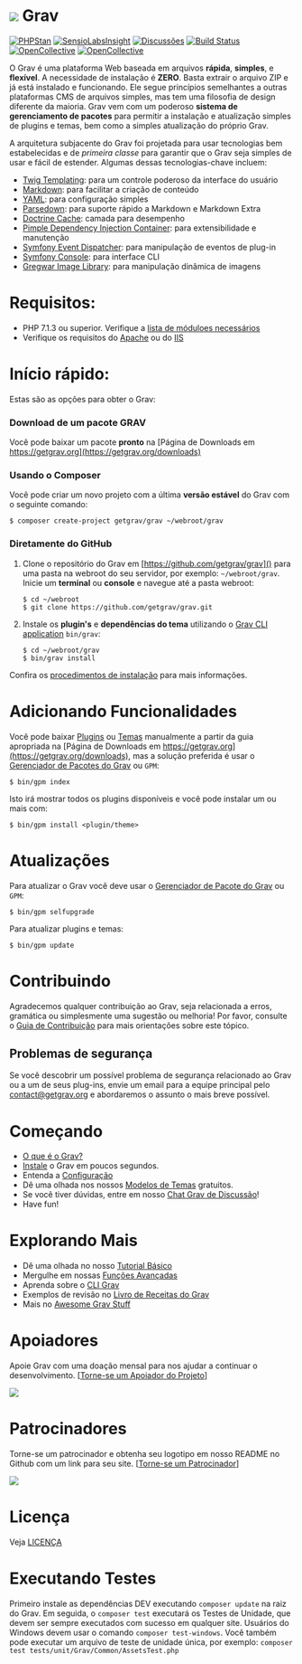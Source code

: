 # ![](https://avatars1.githubusercontent.com/u/8237355?v=2&s=50) Grav

[![PHPStan](https://img.shields.io/badge/PHPStan-enabled-brightgreen.svg?style=flat)](https://github.com/phpstan/phpstan)
[![SensioLabsInsight](https://insight.sensiolabs.com/projects/cfd20465-d0f8-4a0a-8444-467f5b5f16ad/mini.png)](https://insight.sensiolabs.com/projects/cfd20465-d0f8-4a0a-8444-467f5b5f16ad)
[![Discussões](https://img.shields.io/discord/501836936584101899.svg?logo=discord&colorB=728ADA&label=Discord%20Chat)](https://chat.getgrav.org)
 [![Build Status](https://travis-ci.org/getgrav/grav.svg?branch=develop)](https://travis-ci.org/getgrav/grav) [![OpenCollective](https://opencollective.com/grav/backers/badge.svg)](#backers) [![OpenCollective](https://opencollective.com/grav/sponsors/badge.svg)](#sponsors)

O Grav é uma plataforma Web baseada em arquivos **rápida**, **simples**, e **flexível**. A necessidade de instalação é **ZERO**. Basta extrair o arquivo ZIP e já está instalado e funcionando. Ele segue princípios semelhantes a outras plataformas CMS de arquivos simples, mas tem uma filosofia de design diferente da maioria. Grav vem com um poderoso **sistema de gerenciamento de pacotes** para permitir a instalação e atualização simples de plugins e temas, bem como a simples atualização do próprio Grav.

A arquitetura subjacente do Grav foi projetada para usar tecnologias bem estabelecidas e de _primeira classe_ para garantir que o Grav seja simples de usar e fácil de estender. Algumas dessas tecnologias-chave incluem:

* [Twig Templating](https://twig.sensiolabs.org/): para um controle poderoso da interface do usuário
* [Markdown](https://en.wikipedia.org/wiki/Markdown): para facilitar a criação de conteúdo
* [YAML](https://yaml.org): para configuração simples
* [Parsedown](https://parsedown.org/): para suporte rápido a Markdown e Markdown Extra
* [Doctrine Cache](https://www.doctrine-project.org/projects/doctrine-orm/en/latest/reference/caching.html): camada para desempenho
* [Pimple Dependency Injection Container](https://pimple.sensiolabs.org/): para extensibilidade e manutenção
* [Symfony Event Dispatcher](https://symfony.com/doc/current/components/event_dispatcher/introduction.html): para manipulação de eventos de plug-in
* [Symfony Console](https://symfony.com/doc/current/components/console/introduction.html): para interface CLI
* [Gregwar Image Library](https://github.com/Gregwar/Image): para manipulação dinâmica de imagens

# Requisitos:

- PHP 7.1.3 ou superior. Verifique a [lista de móduloes necessários](https://learn.getgrav.org/basics/requirements#php-requirements)
- Verifique os requisitos do [Apache](https://learn.getgrav.org/basics/requirements#apache-requirements) ou do [IIS](https://learn.getgrav.org/basics/requirements#iis-requirements)

# Início rápido:

Estas são as opções para obter o Grav:

### Download de um pacote GRAV

Você pode baixar um pacote **pronto** na [Página de Downloads em https://getgrav.org](https://getgrav.org/downloads)

### Usando o Composer

Você pode criar um novo projeto com a última **versão estável** do Grav com o seguinte comando:

```
$ composer create-project getgrav/grav ~/webroot/grav
```

### Diretamente do GitHub

1. Clone o repositório do Grav em [https://github.com/getgrav/grav]() para uma pasta na webroot do seu servidor, por exemplo: `~/webroot/grav`. Inicie um **terminal** ou **console** e navegue até a pasta webroot:
   ```
   $ cd ~/webroot
   $ git clone https://github.com/getgrav/grav.git
   ```

2. Instale os **plugin's** e **dependências do tema** utilizando o [Grav CLI application](https://learn.getgrav.org/advanced/grav-cli) `bin/grav`:
   ```
   $ cd ~/webroot/grav
   $ bin/grav install
   ```

Confira os [procedimentos de instalação](https://learn.getgrav.org/basics/installation) para mais informações.

# Adicionando Funcionalidades

Você pode baixar [Plugins](https://getgrav.org/downloads/plugins) ou [Temas](https://getgrav.org/downloads/themes) manualmente a partir da guia apropriada na [Página de Downloads em https://getgrav.org](https://getgrav.org/downloads), mas a solução preferida é usar o [Gerenciador de Pacotes do Grav](https://learn.getgrav.org/advanced/grav-gpm) ou `GPM`:

```
$ bin/gpm index
```

Isto irá mostrar todos os plugins disponíveis e você pode instalar um ou mais com:

```
$ bin/gpm install <plugin/theme>
```

# Atualizações

Para atualizar o Grav você deve usar o [Gerenciador de Pacote do Grav](https://learn.getgrav.org/advanced/grav-gpm) ou `GPM`:

```
$ bin/gpm selfupgrade
```

Para atualizar plugins e temas:

```
$ bin/gpm update
```


# Contribuindo
Agradecemos qualquer contribuição ao Grav, seja relacionada a erros, gramática ou simplesmente uma sugestão ou melhoria! Por favor, consulte o [Guia de Contribuição](CONTRIBUTING.md) para mais orientações sobre este tópico.

## Problemas de segurança
Se você descobrir um possível problema de segurança relacionado ao Grav ou a um de seus plug-ins, envie um email para a equipe principal pelo contact@getgrav.org e abordaremos o assunto o mais breve possível.

# Começando

* [O que é o Grav?](https://learn.getgrav.org/basics/what-is-grav)
* [Instale](https://learn.getgrav.org/basics/installation) o Grav em poucos segundos.
* Entenda a [Configuração](https://learn.getgrav.org/basics/grav-configuration)
* Dê uma olhada nos nossos [Modelos de Temas](https://getgrav.org/downloads/skeletons) gratuitos.
* Se você tiver dúvidas, entre em nosso [Chat Grav de Discussão](https://chat.getgrav.org)!
* Have fun!

# Explorando Mais

* Dê uma olhada no nosso [Tutorial Básico](https://learn.getgrav.org/basics/basic-tutorial)
* Mergulhe em nossas [Funções Avançadas](https://learn.getgrav.org/advanced)
* Aprenda sobre o [CLI Grav](https://learn.getgrav.org/cli-console/grav-cli)
* Exemplos de revisão no [Livro de Receitas do Grav](https://learn.getgrav.org/cookbook)
* Mais no [Awesome Grav Stuff](https://github.com/getgrav/awesome-grav)

# Apoiadores
Apoie Grav com uma doação mensal para nos ajudar a continuar o desenvolvimento. [[Torne-se um Apoiador do Projeto](https://opencollective.com/grav#backer)]

<img src="https://opencollective.com/grav/tiers/backers.svg?avatarHeight=36&width=600" />

# Patrocinadores
Torne-se um patrocinador e obtenha seu logotipo em nosso README no Github com um link para seu site.  [[Torne-se um Patrocinador](https://opencollective.com/grav#sponsor)]

<img src="https://opencollective.com/grav/tiers/sponsors.svg?avatarHeight=36&width=600" />

# Licença

Veja [LICENÇA](LICENSE.txt)


[gitflow-model]: http://nvie.com/posts/a-successful-git-branching-model/
[gitflow-extensions]: https://github.com/nvie/gitflow

# Executando Testes

Primeiro instale as dependências DEV executando `composer update` na raiz do Grav.
Em seguida, o `composer test` executará os Testes de Unidade, que devem ser sempre executados com sucesso em qualquer site.
Usuários do Windows devem usar o comando `composer test-windows`.
Você também pode executar um arquivo de teste de unidade única, por exemplo: `composer test tests/unit/Grav/Common/AssetsTest.php`
